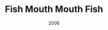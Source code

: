 ---
title: Fish Mouth Mouth Fish
_img: fish-mouth-mouth-fish.jpg
size: 13 x 13 inches, Framed
medium: Ink on 140-pound Watercolor Paper
date: 2006
_render: false
---